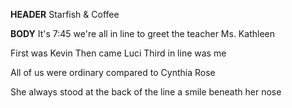 **HEADER**
Starfish & Coffee

**BODY**
It's 7:45 
we're all in line
to greet the teacher
Ms. Kathleen

First was Kevin
Then came Luci
Third in line was 
me

All of us 
were ordinary
compared to 
Cynthia Rose

She always stood
at the back of the line
a smile beneath her 
nose


